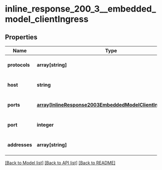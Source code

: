 # inline_response_200_3__embedded_model_clientIngress

## Properties
Name | Type | Description | Notes
------------ | ------------- | ------------- | -------------
**protocols** | **array[string]** |  | [optional] [default to null]
**host** | **string** |  | [optional] [default to null]
**ports** | [**array[InlineResponse2003EmbeddedModelClientIngressPorts]**](InlineResponse2003EmbeddedModelClientIngressPorts.md) |  | [optional] [default to null]
**port** | **integer** |  | [optional] [default to null]
**addresses** | **array[string]** |  | [optional] [default to null]

[[Back to Model list]](../README.md#documentation-for-models) [[Back to API list]](../README.md#documentation-for-api-endpoints) [[Back to README]](../README.md)


